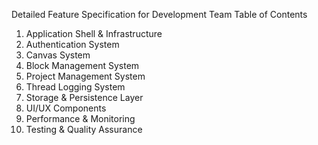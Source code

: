 Detailed Feature Specification for Development Team
Table of Contents

1. Application Shell & Infrastructure
2. Authentication System
3. Canvas System
4. Block Management System
5. Project Management System
6. Thread Logging System
7. Storage & Persistence Layer
8. UI/UX Components
9. Performance & Monitoring
10. Testing & Quality Assurance